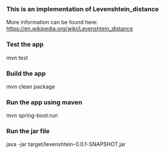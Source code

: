 ### This is an implementation of Levenshtein_distance ###
More information can be found here: https://en.wikipedia.org/wiki/Levenshtein_distance





### Test the app ###
mvn test

### Build the app ###
mvn clean package

### Run the app using maven ###
mvn spring-boot:run

### Run the jar file ###
java -jar target/levenshtein-0.0.1-SNAPSHOT.jar